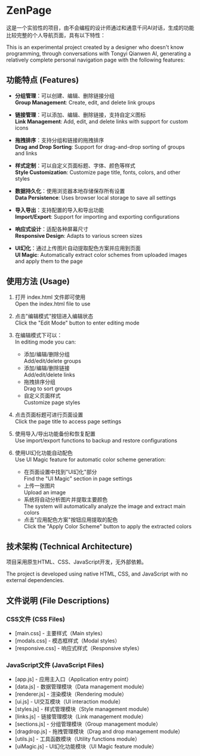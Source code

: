 # ZenPage

这是一个实验性的项目，由不会编程的设计师通过和通意千问AI对话，生成的功能比较完整的个人导航页面，具有以下特性：

This is an experimental project created by a designer who doesn't know programming, through conversations with Tongyi Qianwen AI, generating a relatively complete personal navigation page with the following features:

## 功能特点 (Features)

- **分组管理**：可以创建、编辑、删除链接分组  
  **Group Management**: Create, edit, and delete link groups

- **链接管理**：可以添加、编辑、删除链接，支持自定义图标  
  **Link Management**: Add, edit, and delete links with support for custom icons

- **拖拽排序**：支持分组和链接的拖拽排序  
  **Drag and Drop Sorting**: Support for drag-and-drop sorting of groups and links

- **样式定制**：可以自定义页面标题、字体、颜色等样式  
  **Style Customization**: Customize page title, fonts, colors, and other styles

- **数据持久化**：使用浏览器本地存储保存所有设置  
  **Data Persistence**: Uses browser local storage to save all settings

- **导入导出**：支持配置的导入和导出功能  
  **Import/Export**: Support for importing and exporting configurations

- **响应式设计**：适配各种屏幕尺寸  
  **Responsive Design**: Adapts to various screen sizes

- **UI幻化**：通过上传图片自动提取配色方案并应用到页面  
  **UI Magic**: Automatically extract color schemes from uploaded images and apply them to the page

## 使用方法 (Usage)

1. 打开 index.html 文件即可使用  
   Open the index.html file to use

2. 点击"编辑模式"按钮进入编辑状态  
   Click the "Edit Mode" button to enter editing mode

3. 在编辑模式下可以：  
   In editing mode you can:
   - 添加/编辑/删除分组  
     Add/edit/delete groups
   - 添加/编辑/删除链接  
     Add/edit/delete links
   - 拖拽排序分组  
     Drag to sort groups
   - 自定义页面样式  
     Customize page styles

4. 点击页面标题可进行页面设置  
   Click the page title to access page settings

5. 使用导入/导出功能备份和恢复配置  
   Use import/export functions to backup and restore configurations

6. 使用UI幻化功能自动配色  
   Use UI Magic feature for automatic color scheme generation:
   - 在页面设置中找到"UI幻化"部分  
     Find the "UI Magic" section in page settings
   - 上传一张图片  
     Upload an image
   - 系统将自动分析图片并提取主要颜色  
     The system will automatically analyze the image and extract main colors
   - 点击"应用配色方案"按钮应用提取的配色  
     Click the "Apply Color Scheme" button to apply the extracted colors

## 技术架构 (Technical Architecture)

项目采用原生HTML、CSS、JavaScript开发，无外部依赖。

The project is developed using native HTML, CSS, and JavaScript with no external dependencies.

## 文件说明 (File Descriptions)

### CSS文件 (CSS Files)
- [main.css] - 主要样式（Main styles）
- [modals.css] - 模态框样式（Modal styles）
- [responsive.css] - 响应式样式（Responsive styles）

### JavaScript文件 (JavaScript Files)
- [app.js] - 应用主入口（Application entry point）
- [data.js] - 数据管理模块（Data management module）
- [renderer.js] - 渲染模块（Rendering module）
- [ui.js] - UI交互模块（UI interaction module）
- [styles.js] - 样式管理模块（Style management module）
- [links.js] - 链接管理模块（Link management module）
- [sections.js] - 分组管理模块（Group management module）
- [dragdrop.js] - 拖拽管理模块（Drag and drop management module）
- [utils.js] - 工具函数模块（Utility functions module）
- [uiMagic.js] - UI幻化功能模块（UI Magic feature module）